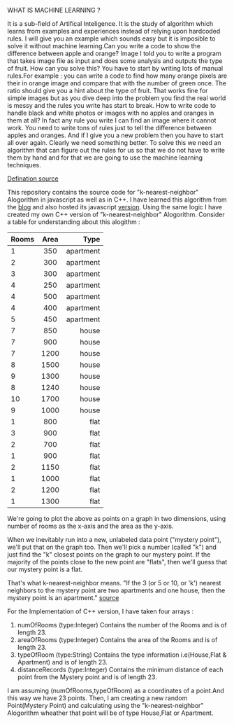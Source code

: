 WHAT IS MACHINE LEARNING ?

It is a sub-field of Artifical Inteligence. It is the study of algorithm which learns from examples and experiences instead of relying upon hardcoded rules. I will give you an example which sounds easy but it is imposible to solve it without machine learning.Can you write a code to show the difference between apple and orange? Image I told you to write a program that takes image file as input and does some analysis and outputs the type of fruit. How can you solve this? You have to start by writing lots of manual rules.For example : you can write a code to find how many orange pixels are their in orange image and compare that with the number of green once. The ratio should give you a hint about the type of fruit. That works fine for simple images but as you dive deep into the problem you find the real world is messy and the rules you write has start to break.
How to write code to handle black and white photos or images with no apples and oranges in them at all? In fact any rule you write I can find an image where it cannot work. You need to write tons of rules just to tell the difference between apples and oranges. And if I give you a new problem then you have to start all over again. Clearly we need something better. To solve this we need an algorithm that can figure out the rules for us so that we do not have to write them by hand and for that we are going to use the machine learning techniques.

[Defination source](https://www.youtube.com/watch?v=cKxRvEZd3Mw&list=PLT6elRN3Aer7ncFlaCz8Zz-4B5cnsrOMt)

This repository contains the source code for  "k-nearest-neighbor" Alogorithm in javascript as well as in C++. I have learned this algorithm from the [blog](http://burakkanber.com/blog/machine-learning-in-js-k-nearest-neighbor-part-1/)  and also hosted its javascript [version](https://mlalgorithm.herokuapp.com/).
Using the same logic I have created my own C++ version of "k-nearest-neighbor" Alogorithm.
Consider a table for understanding about this alogithm :

| Rooms| Area | Type      |
| -----|:----:| ---------:|
| 1    | 350  | apartment |
| 2    | 300  | apartment |
| 3    | 300  | apartment |
| 4    | 250  | apartment |
| 4    | 500  | apartment |
| 4    | 400  | apartment |
| 5    | 450  | apartment |
| 7    | 850  | house     |
| 7    | 900  | house     |
| 7    | 1200 | house     |
| 8    | 1500 | house     |
| 9    | 1300 | house     |
| 8    | 1240 | house     |
| 10   | 1700 | house     |
| 9    | 1000 | house     |
| 1    | 800  | flat      |
| 3    | 900  | flat      |
| 2    | 700  | flat      |
| 1    | 900  | flat      |
| 2    | 1150 | flat      |
| 1    | 1000 | flat      |
| 2    | 1200 | flat      |
| 1    | 1300 | flat      |

We're going to plot the above as points on a graph in two dimensions, using number of rooms as the x-axis and the area as the y-axis.

When we inevitably run into a new, unlabeled data point ("mystery point"), we'll put that on the graph too. Then we'll pick a number (called "k") and just find the "k" closest points on the graph to our mystery point. If the majority of the points close to the new point are "flats", then we'll guess that our mystery point is a flat.

That's what k-nearest-neighbor means. "If the 3 (or 5 or 10, or 'k') nearest neighbors to the mystery point are two apartments and one house, then the mystery point is an apartment."
[source](http://burakkanber.com/blog/machine-learning-in-js-k-nearest-neighbor-part-1/)

For the Implementation of C++ version, I have taken four arrays :
1) numOfRooms      (type:Integer) Contains the number of the Rooms and is of length 23.
2) areaOfRooms     (type:Integer) Contains the area   of the Rooms and is of length 23.
3) typeOfRoom      (type:String)  Contains the type information i.e(House,Flat & Apartment) and is of length 23.
4) distanceRecords (type:Integer) Contains the minimum distance of each point from the Mystery point and is of length 23.

I am assuming  (numOfRooms,typeOfRoom) as a coordinates of a point.And this way we have 23 points.
Then, I am creating a new random Point(Mystery Point) and calculating using the "k-nearest-neighbor" Alogorithm wheather
that point will be of type House,Flat or Apartment.
